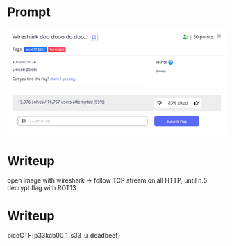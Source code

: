 <h1>
  Prompt
</h1>

![alt text](prompt.png)

<h1>
  Writeup
</h1>

open image with wireshark ->
follow TCP stream on all HTTP, until n.5 <br>
decrypt flag with ROT13

<h1>
  Writeup
</h1>

picoCTF{p33kab00_1_s33_u_deadbeef}
